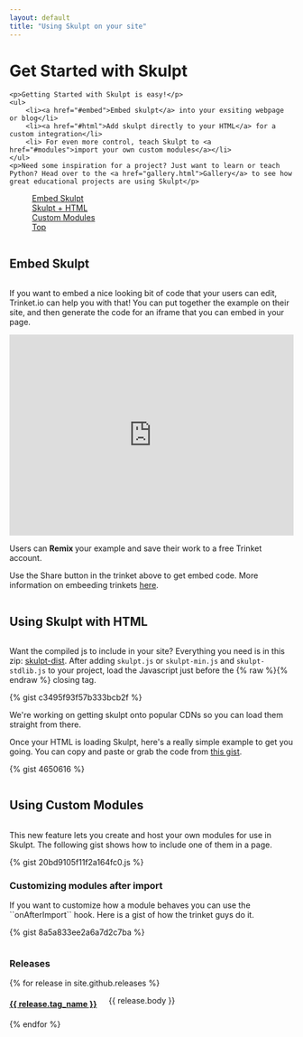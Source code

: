```yaml
---
layout: default
title: "Using Skulpt on your site"
---
```

 
<div class="panel callout">  
    <h1>Get Started with Skulpt</h1>

    <p>Getting Started with Skulpt is easy!</p>
    <ul>
        <li><a href="#embed">Embed skulpt</a> into your exsiting webpage or blog</li>
        <li><a href="#html">Add skulpt directly to your HTML</a> for a custom integration</li>
        <li> For even more control, teach Skulpt to <a href="#modules">import your own custom modules</a></li>
    </ul>
    <p>Need some inspiration for a project? Just want to learn or teach Python? Head over to the <a href="gallery.html">Gallery</a> to see how great educational projects are using Skulpt</p>
</div>
    
<div data-magellan-expedition="fixed" class="floating-nav">
  <dl class="sub-nav">
    <dd data-magellan-arrival="embed"><a href="#embed">Embed Skulpt</a></dd>
    <dd data-magellan-arrival="html"><a href="#html">Skulpt + HTML</a></dd>
    <dd data-magellan-arrival="modules"><a href="#modules">Custom Modules</a></dd>
    <dd class="right"><a href="#">Top</a></dd>
  </dl>
</div>

<div class="row">
    <div class="small-12 columns">
        <h2 data-magellan-destination="embed" id="embed">Embed Skulpt</h2>
    </div>
</div>

If you want to embed a nice looking bit of code that your users can edit, Trinket.io can
help you with that!  You can put together the example on their site, and then generate the
code for an iframe that you can embed in your page.

<iframe src="https://trinket.io/embed/python/538012d3a6554c7945027aab" width="100%" height="356" frameborder="0" marginwidth="0" marginheight="0" allowfullscreen> </iframe>

Users can <strong><i class="fa fa-code-fork"></i> Remix </strong> your example and save their work to a free Trinket account.  

Use the Share button in the trinket above to get embed code. More information on embeeding trinkets [here](http://docs.trinket.io/getting-started).

<div class="row">
    <div class="small-12 columns">
        <h2 data-magellan-destination="html" id="html">Using Skulpt with HTML</h2>
    </div>
</div>

Want the compiled js to include in your site? Everything you need is in this zip: [skulpt-dist](https://github.com/skulpt/skulpt-dist/archive/master.zip). After adding `skulpt.js` or `skulpt-min.js` and `skulpt-stdlib.js` to your project, load the Javascript just before the {% raw %}</body>{% endraw %} closing tag.

{% gist c3495f93f57b333bcb2f %}


We're working on getting skulpt onto popular CDNs so you can load them straight from there.

<p>Once your HTML is loading Skulpt, here's a really simple example to get you going. You can copy and paste or grab the code from <a href="https://gist.github.com/4650616">this gist</a>.</p>

{% gist 4650616 %}

<div class="row">
    <div class="small-12 columns">
        <h2 data-magellan-destination="modules" id="modules">Using Custom Modules</h2>
    </div>
</div>

This new feature lets you create and host your own modules for use in Skulpt.  The
following gist shows how to include one of them in a page.

{% gist 20bd9105f11f2a164fc0.js %}

<h3>Customizing modules after import</h3>
<p>If you want to customize how a module behaves you can use the ``onAfterImport`` hook.  Here is a gist of how the trinket guys do it.</p>

{% gist 8a5a833ee2a6a7d2c7ba %}


<div class="row">
    <div class="small-12 columns">
        <h3>Releases</h3>
    </div>
    {% for release in site.github.releases %}
      <div class="small-12 columns">
          <h4><a href="{{ release.url }}">{{ release.tag_name }}</a></h4>
          <p>
            {{ release.body }}
          </p>
      </div>
    {% endfor %}
<div>
